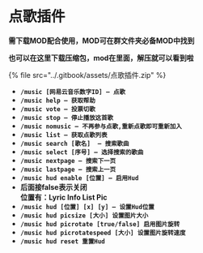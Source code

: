 # 点歌插件

**需下载MOD配合使用，MOD可在群文件夹必备MOD中找到**

**也可以在这里下载压缩包，mod在里面，解压就可以看到啦**

{% file src="../.gitbook/assets/点歌插件.zip" %}

* **`/music [网易云音乐数字ID] — 点歌`**
* **`/music help — 获取帮助`**
* **`/music vote — 投票切歌`**
* **`/music stop — 停止播放这首歌`**
* **`/music nomusic — 不再参与点歌,重新点歌即可重新加入`**
* **`/music list — 获取点歌列表`**
* **`/music search [歌名]  — 搜索歌曲`**
* **`/music select [序号] — 选择搜索的歌曲`**
* **`/music nextpage — 搜索下一页`**
* **`/music lastpage — 搜索上一页`**
* **`/music hud enable [位置] — 启用Hud`**
* **后面接false表示关闭**\
  **位置有：Lyric Info List Pic**
* **`/music hud [位置] [x] [y] — 设置Hud位置`**
* **`/music hud picsize [大小] 设置图片大小`**
* **`/music hud picrotate [true/false] 启用图片旋转`**
* **`/music hud picrotatespeed [大小] 设置图片旋转速度`**
* **`/music hud reset 重置Hud`**
